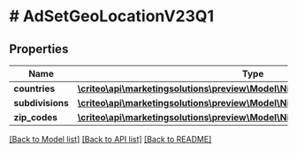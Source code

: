 # # AdSetGeoLocationV23Q1

## Properties

Name | Type | Description | Notes
------------ | ------------- | ------------- | -------------
**countries** | [**\criteo\api\marketingsolutions\preview\Model\NillableAdSetTargetingRuleV23Q1**](NillableAdSetTargetingRuleV23Q1.md) |  | [optional]
**subdivisions** | [**\criteo\api\marketingsolutions\preview\Model\NillableAdSetTargetingRuleV23Q1**](NillableAdSetTargetingRuleV23Q1.md) |  | [optional]
**zip_codes** | [**\criteo\api\marketingsolutions\preview\Model\NillableAdSetTargetingRuleV23Q1**](NillableAdSetTargetingRuleV23Q1.md) |  | [optional]

[[Back to Model list]](../../README.md#models) [[Back to API list]](../../README.md#endpoints) [[Back to README]](../../README.md)
